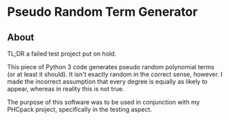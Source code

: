 # Pseudo Random Term Generator

## About

TL;DR a failed test project put on hold.

This piece of Python 3 code generates pseudo random polynomial terms (or at least it should). It isn't exactly random in the correct sense, however. I made the incorrect assumption that every degree is equally as likely to appear, whereas in reality this is not true.

The purpose of this software was to be used in conjunction with my PHCpack project, specifically in the testing aspect.
